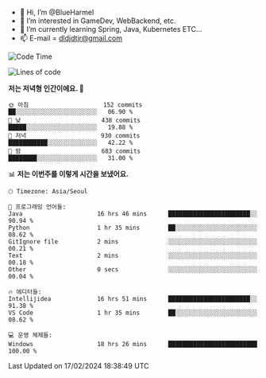 - 👋 Hi, I’m @BlueHarmel
- 👀 I’m interested in GameDev, WebBackend, etc.
- 🌱 I’m currently learning Spring, Java, Kubernetes ETC...
- 📫 E-mail = dldjdtjr@gmail.com
  <!--START_SECTION:waka-->
![Code Time](http://img.shields.io/badge/Code%20Time-405%20hrs%2019%20mins-blue)

![Lines of code](https://img.shields.io/badge/%EC%A0%80%EB%8A%94%20%EC%97%AC%ED%83%9C%EA%B9%8C%EC%A7%80%20-39.8%20million%20%EC%A4%84%EC%9D%98%20%EC%BD%94%EB%93%9C%EB%A5%BC%20%EC%9E%91%EC%84%B1%ED%96%88%EC%96%B4%EC%9A%94.-blue)

**저는 저녁형 인간이에요. 🦉** 

```text
🌞 아침                     152 commits         ██░░░░░░░░░░░░░░░░░░░░░░░   06.90 % 
🌆 낮　                     438 commits         █████░░░░░░░░░░░░░░░░░░░░   19.88 % 
🌃 저녁                     930 commits         ███████████░░░░░░░░░░░░░░   42.22 % 
🌙 밤　                     683 commits         ████████░░░░░░░░░░░░░░░░░   31.00 % 
```


📊 **저는 이번주를 이렇게 시간을 보냈어요.** 

```text
🕑︎ Timezone: Asia/Seoul

💬 프로그래밍 언어들: 
Java                     16 hrs 46 mins      ███████████████████████░░   90.94 % 
Python                   1 hr 35 mins        ██░░░░░░░░░░░░░░░░░░░░░░░   08.62 % 
GitIgnore file           2 mins              ░░░░░░░░░░░░░░░░░░░░░░░░░   00.21 % 
Text                     2 mins              ░░░░░░░░░░░░░░░░░░░░░░░░░   00.18 % 
Other                    0 secs              ░░░░░░░░░░░░░░░░░░░░░░░░░   00.04 % 

🔥 에디터들: 
Intellijidea             16 hrs 51 mins      ███████████████████████░░   91.38 % 
VS Code                  1 hr 35 mins        ██░░░░░░░░░░░░░░░░░░░░░░░   08.62 % 

💻 운영 체제들: 
Windows                  18 hrs 26 mins      █████████████████████████   100.00 % 
```


 Last Updated on 17/02/2024 18:38:49 UTC
<!--END_SECTION:waka-->
<!---
BlueHarmel/BlueHarmel is a ✨ special ✨ repository because its `README.md` (this file) appears on your GitHub profile.
You can click the Preview link to take a look at your changes.
--->

